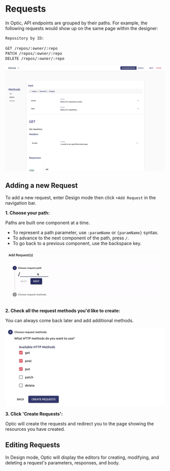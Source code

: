 # Requests
In Optic, API endpoints are grouped by their paths. For example, the following requests would show up on the same page within the designer:
```
Repository by ID:

GET /repos/:owner/:repo
PATCH /repos/:owner/:repo
DELETE /repos/:owner/:repo
```

![](../images/grouping-examlpe.png)

## Adding a new Request
To add a new request, enter Design mode then click `+Add Request` in the navigation bar.  

**1. Choose your path:**

Paths are built one component at a time. 
- To represent a path parameter, use `:paramName` or `{paramName}` syntax.
- To advance to the next component of the path, press `/`.
- To go back to a previous component, use the backspace key. 

![](../images/path-builder.gif)

**2. Check all the request methods you'd like to create:**

You can always come back later and add additional methods.

![](../images/choose-methods.png)

**3. Click 'Create Requests':**

Optic will create the requests and redirect you to the page showing the resources you have created.

## Editing Requests
In Design mode, Optic will display the editors for creating, modifying, and deleting a request's parameters, responses, and body.
